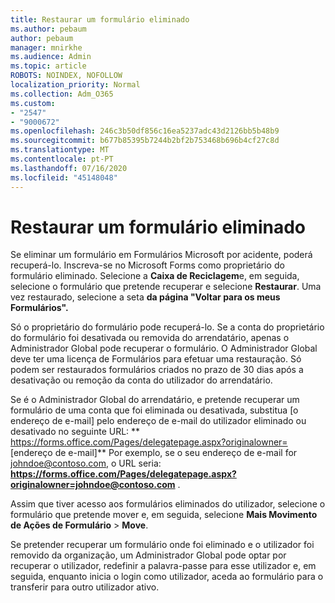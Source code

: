 ```yaml
---
title: Restaurar um formulário eliminado
ms.author: pebaum
author: pebaum
manager: mnirkhe
ms.audience: Admin
ms.topic: article
ROBOTS: NOINDEX, NOFOLLOW
localization_priority: Normal
ms.collection: Adm_O365
ms.custom:
- "2547"
- "9000672"
ms.openlocfilehash: 246c3b50df856c16ea5237adc43d2126bb5b48b9
ms.sourcegitcommit: b677b85395b7244b2bf2b753468b696b4cf27c8d
ms.translationtype: MT
ms.contentlocale: pt-PT
ms.lasthandoff: 07/16/2020
ms.locfileid: "45148048"
---
```

# <a name="restore-a-deleted-form"></a>Restaurar um formulário eliminado

Se eliminar um formulário em Formulários Microsoft por acidente, poderá recuperá-lo. Inscreva-se no Microsoft Forms como proprietário do formulário eliminado. Selecione a **Caixa de Reciclagem**e, em seguida, selecione o formulário que pretende recuperar e selecione **Restaurar**. Uma vez restaurado, selecione a seta **da página "Voltar para os meus Formulários".**

Só o proprietário do formulário pode recuperá-lo. Se a conta do proprietário do formulário foi desativada ou removida do arrendatário, apenas o Administrador Global pode recuperar o formulário. O Administrador Global deve ter uma licença de Formulários para efetuar uma restauração. Só podem ser restaurados formulários criados no prazo de 30 dias após a desativação ou remoção da conta do utilizador do arrendatário.

Se é o Administrador Global do arrendatário, e pretende recuperar um formulário de uma conta que foi eliminada ou desativada, substitua [o endereço de e-mail] pelo endereço de e-mail do utilizador eliminado ou desativado no seguinte URL: ** https://forms.office.com/Pages/delegatepage.aspx?originalowner= [endereço de e-mail]** Por exemplo, se o seu endereço de e-mail for johndoe@contoso.com, o URL seria: **https://forms.office.com/Pages/delegatepage.aspx?originalowner=johndoe@contoso.com** . 

Assim que tiver acesso aos formulários eliminados do utilizador, selecione o formulário que pretende mover e, em seguida, selecione **Mais Movimento de Ações de Formulário**  >  **Move**.

Se pretender recuperar um formulário onde foi eliminado e o utilizador foi removido da organização, um Administrador Global pode optar por recuperar o utilizador, redefinir a palavra-passe para esse utilizador e, em seguida, enquanto inicia o login como utilizador, aceda ao formulário para o transferir para outro utilizador ativo. 